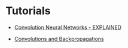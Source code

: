 
# Tutorials

- [Convolution Neural Networks - EXPLAINED](https://www.youtube.com/watch?v=m8pOnJxOcqY)

- [Convolutions and Backpropagations](https://medium.com/@pavisj/convolutions-and-backpropagations-46026a8f5d2c)
